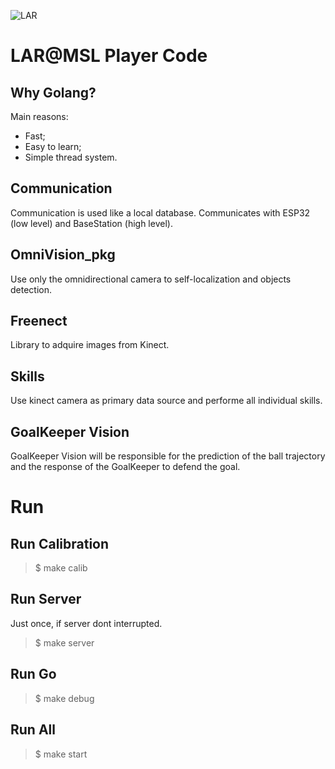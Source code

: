 ![LAR](https://github.com/MSL-LAR-MinhoTeam/2TDP/blob/main/Images/git_msl_player.png)
# LAR@MSL Player Code

## Why Golang?
Main reasons:
- Fast;
- Easy to learn;
- Simple thread system.

## Communication
Communication is used like a local database. Communicates with ESP32 (low level) and BaseStation (high level).

## OmniVision_pkg
Use only the omnidirectional camera to self-localization and objects detection.

## Freenect
Library to adquire images from Kinect.

## Skills
Use kinect camera as primary data source and performe all individual skills.

## GoalKeeper Vision
GoalKeeper Vision will be responsible for the prediction of the ball trajectory and the response of the GoalKeeper to defend the goal.

# Run
## Run Calibration
> $ make calib

## Run Server 
Just once, if server dont interrupted.
> $ make server

## Run Go
> $ make debug

## Run All
> $ make start

